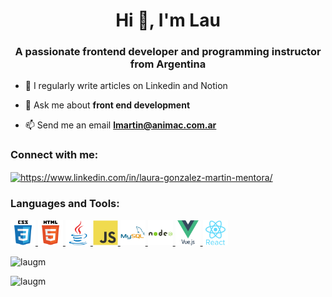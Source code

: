 <h1 align="center">Hi 👋, I'm Lau</h1>
<h3 align="center">A passionate frontend developer and programming instructor from Argentina</h3>

- 📝 I regularly write articles on Linkedin and Notion

- 💬 Ask me about **front end development**

- 📫 Send me an email **lmartin@animac.com.ar**

<h3 align="left">Connect with me:</h3>
<p align="left">
<a href="https://linkedin.com/in/https://www.linkedin.com/in/laura-gonzalez-martin-mentora/" target="blank"><img align="center" src="https://raw.githubusercontent.com/rahuldkjain/github-profile-readme-generator/master/src/images/icons/Social/linked-in-alt.svg" alt="https://www.linkedin.com/in/laura-gonzalez-martin-mentora/" height="30" width="40" /></a>
</p>

<h3 align="left">Languages and Tools:</h3>
<p align="left"> <a href="https://www.w3schools.com/css/" target="_blank" rel="noreferrer"> <img src="https://raw.githubusercontent.com/devicons/devicon/master/icons/css3/css3-original-wordmark.svg" alt="css3" width="40" height="40"/> </a> <a href="https://www.w3.org/html/" target="_blank" rel="noreferrer"> <img src="https://raw.githubusercontent.com/devicons/devicon/master/icons/html5/html5-original-wordmark.svg" alt="html5" width="40" height="40"/> </a> <a href="https://www.java.com" target="_blank" rel="noreferrer"> <img src="https://raw.githubusercontent.com/devicons/devicon/master/icons/java/java-original.svg" alt="java" width="40" height="40"/> </a> <a href="https://developer.mozilla.org/en-US/docs/Web/JavaScript" target="_blank" rel="noreferrer"> <img src="https://raw.githubusercontent.com/devicons/devicon/master/icons/javascript/javascript-original.svg" alt="javascript" width="40" height="40"/> </a> <a href="https://www.mysql.com/" target="_blank" rel="noreferrer"> <img src="https://raw.githubusercontent.com/devicons/devicon/master/icons/mysql/mysql-original-wordmark.svg" alt="mysql" width="40" height="40"/> </a> <a href="https://nodejs.org" target="_blank" rel="noreferrer"> <img src="https://raw.githubusercontent.com/devicons/devicon/master/icons/nodejs/nodejs-original-wordmark.svg" alt="nodejs" width="40" height="40"/> </a> <a href="https://vuejs.org/" target="_blank" rel="noreferrer"> <img src="https://raw.githubusercontent.com/devicons/devicon/master/icons/vuejs/vuejs-original-wordmark.svg" alt="vuejs" width="40" height="40"/> </a> <a href="https://es.react.dev/" target="_blank" rel="noreferrer"> <img src="https://github.com/devicons/devicon/blob/master/icons/react/react-original-wordmark.svg" alt="reactjs" width="40" height="40"/> </a></p>

<p><img align="center" src="https://github-readme-stats.vercel.app/api/top-langs?username=laugm&show_icons=true&locale=en&layout=compact" alt="laugm" /></p>

<p align="left"> <img src="https://komarev.com/ghpvc/?username=laugm&label=Profile%20views&color=0e75b6&style=flat" alt="laugm" /> </p>
